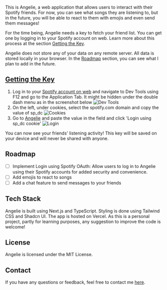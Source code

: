 This is Angelie, a web application that allows users to interact with their Spotify friends. For now, you can see what songs they are listening to, but in the future, you will be able to react to them with emojis and even send them messages! 

For the time being, Angelie needs a key to fetch your friend list. You can get one by logging in to your Spotify account on web. Learn more about this process at the section [Getting the Key](#getting-the-Key).

Angelie does not store any of your data on any remote server. All data is stored locally in your browser. In the [Roadmap](#roadmap) section, you can see what I plan to add in the future.


## [Getting the Key](#getting-the-Key)
<a id="getting-the-Key"></a>

1. Log in to your [Spotify account on web](https://open.spotify.com) and navigate to Dev Tools using F12 and go to the Application Tab. It might be hidden under the double dash menu as in the screenshot below
   ![Dev Tools](https://i.imgur.com/ySir4VC.png)
2. On the left, under cookies, select the spotify.com domain and copy the value of sp_dc
    ![Cookies](https://i.imgur.com/AVA6R3J.png)
3. Go to [Angelie](https://angelie.vercel.app) and paste the value in the field and click 'Login using sp_dc cookie'
    ![Login](https://i.imgur.com/WQ3L5Qa.png)

You can now see your friends' listening activity! This key will be saved on your device and will never be shared with anyone.

## Roadmap
<a id="roadmap"></a>

- [ ] Implement Login using Spotify OAuth: Allow users to log in to Angelie using their Spotify accounts for added security and convenience.
- [ ] Add emojis to react to songs
- [ ] Add a chat feature to send messages to your friends

## Tech Stack
Angelie is built using Next.js and TypeScript. Styling is done using Tailwind CSS and Shadcn UI. The app is hosted on Vercel. As this is a personal project, partly for learning purposes, any suggestion to improve the code is welcome!

## License
Angelie is licensed under the MIT License.

## Contact
If you have any questions or feedback, feel free to contact me [here](mailto:kreuntact@hotmail.com).